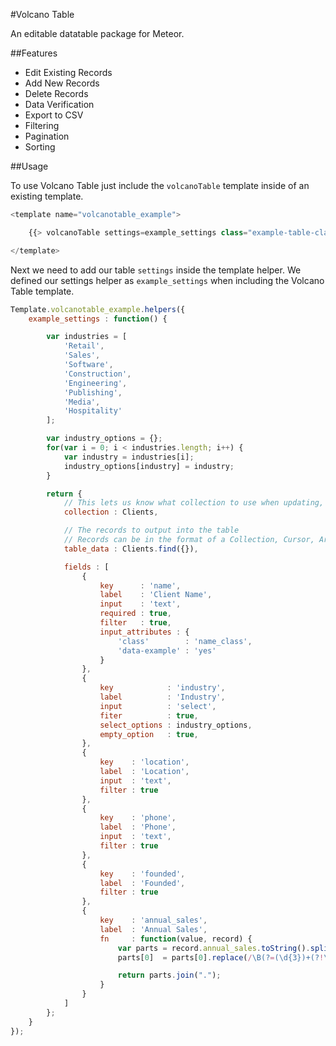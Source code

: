 #Volcano Table

An editable datatable package for Meteor.

##Features
 * Edit Existing Records
 * Add New Records
 * Delete Records
 * Data Verification
 * Export to CSV
 * Filtering
 * Pagination
 * Sorting

##Usage

To use Volcano Table just include the `volcanoTable` template inside of an existing template.

```javascript
<template name="volcanotable_example">

	{{> volcanoTable settings=example_settings class="example-table-class" export=true addRecord=true deleteRecord=true pagination=15 sortField="name"}}

</template>
```

Next we need to add our table `settings` inside the template helper. We defined our settings helper as `example_settings`
when including the Volcano Table template.

```javascript
Template.volcanotable_example.helpers({
	example_settings : function() {

		var industries = [
			'Retail',
			'Sales',
			'Software',
			'Construction',
			'Engineering',
			'Publishing',
			'Media',
			'Hospitality'
		];

		var industry_options = {};
		for(var i = 0; i < industries.length; i++) {
			var industry = industries[i];
			industry_options[industry] = industry;
		}

		return {
			// This lets us know what collection to use when updating, deleting, inserting records
			collection : Clients,

			// The records to output into the table
			// Records can be in the format of a Collection, Cursor, Array
			table_data : Clients.find({}),

			fields : [
				{
					key      : 'name',
					label    : 'Client Name',
					input    : 'text',
					required : true,
					filter   : true,
					input_attributes : {
						'class'        : 'name_class',
						'data-example' : 'yes'
					}
				},
				{
					key            : 'industry',
					label          : 'Industry',
					input          : 'select',
					fiter          : true,
					select_options : industry_options,
					empty_option   : true,
				},
				{
					key    : 'location',
					label  : 'Location',
					input  : 'text',
					filter : true
				},
				{
					key    : 'phone',
					label  : 'Phone',
					input  : 'text',
					filter : true
				},
				{
					key    : 'founded',
					label  : 'Founded',
					filter : true
				},
				{
					key    : 'annual_sales',
					label  : 'Annual Sales',
					fn     : function(value, record) {
						var parts = record.annual_sales.toString().split(".");
						parts[0]  = parts[0].replace(/\B(?=(\d{3})+(?!\d))/g, ",");

						return parts.join(".");
					}
				}
			]
		};
	}
});
```
